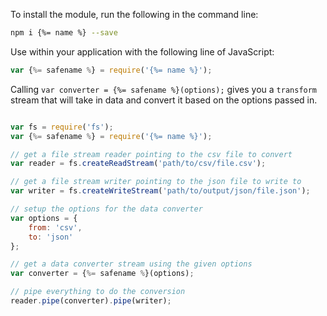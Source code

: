 To install the module, run the following in the command line:

```bash
npm i {%= name %} --save
```

Use within your application with the following line of JavaScript:

```js
var {%= safename %} = require('{%= name %}');
```

Calling `var converter = {%= safename %}(options);` gives you a `transform` stream that will take in data and convert it based on the options passed in.

```js

var fs = require('fs');
var {%= safename %} = require('{%= name %}');

// get a file stream reader pointing to the csv file to convert
var reader = fs.createReadStream('path/to/csv/file.csv');

// get a file stream writer pointing to the json file to write to
var writer = fs.createWriteStream('path/to/output/json/file.json');

// setup the options for the data converter
var options = {
	from: 'csv',
	to: 'json'
};

// get a data converter stream using the given options
var converter = {%= safename %}(options);

// pipe everything to do the conversion
reader.pipe(converter).pipe(writer);

```